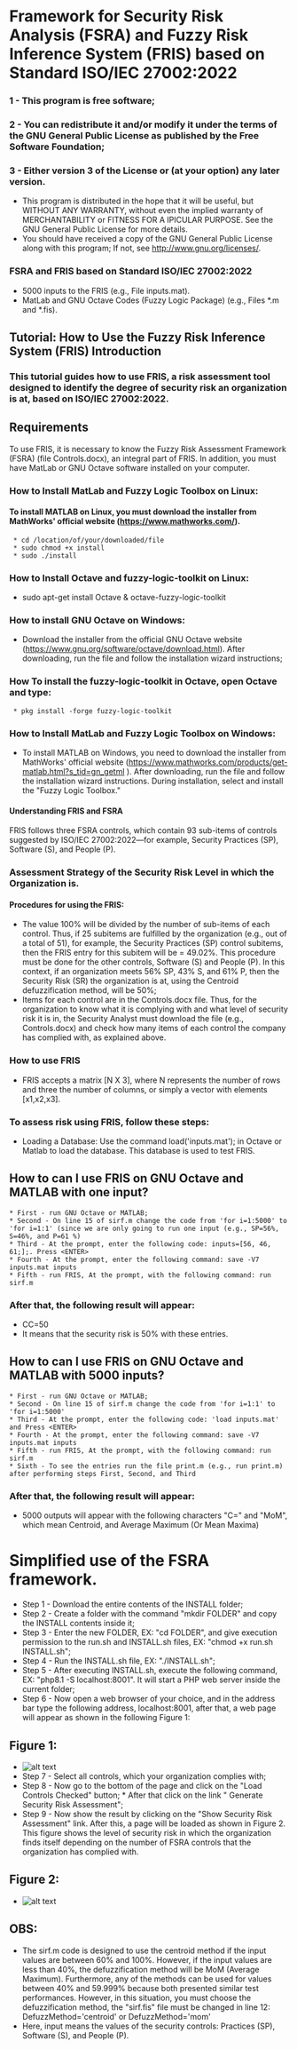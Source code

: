 # Framework for Security Risk Analysis (FSRA) and Fuzzy Risk Inference System (FRIS) based on Standard ISO/IEC 27002:2022
### 1 - This program is free software; 
### 2 - You can redistribute it and/or modify it under the terms of the GNU General Public License as published by the Free Software Foundation; 
### 3 - Either version 3 of the License or (at your option) any later version.                               
   * This program is distributed in the hope that it will be useful,  but WITHOUT ANY WARRANTY, without even the implied warranty of MERCHANTABILITY or FITNESS FOR A IPICULAR PURPOSE.  See the GNU General Public License for more details.                          
   * You should have received a copy of the GNU General Public License along with this program; If not, see <http://www.gnu.org/licenses/>.
### FSRA and FRIS based on Standard ISO/IEC 27002:2022
  * 5000 inputs to the FRIS (e.g., File inputs.mat).                                       
  * MatLab and GNU Octave Codes (Fuzzy Logic Package) (e.g., Files *.m and *.fis).  

## Tutorial: How to Use the Fuzzy Risk Inference System (FRIS) Introduction
### This tutorial guides how to use FRIS, a risk assessment tool designed to identify the degree of security risk an organization is at, based on ISO/IEC 27002:2022.

## Requirements
To use FRIS, it is necessary to know the Fuzzy Risk Assessment Framework (FSRA) (file Controls.docx), an integral part of FRIS. In addition, you must have MatLab or GNU Octave software installed on your computer.

### How to Install MatLab and Fuzzy Logic Toolbox on Linux: 
#### To install MATLAB on Linux, you must download the installer from MathWorks' official website (https://www.mathworks.com/).
     * cd /location/of/your/downloaded/file
     * sudo chmod +x install
     * sudo ./install

### How to Install Octave and fuzzy-logic-toolkit on Linux:
  * sudo apt-get install Octave & octave-fuzzy-logic-toolkit

### How to install GNU Octave on Windows: 
  * Download the installer from the official GNU Octave website (https://www.gnu.org/software/octave/download.html). After downloading, run the file and follow the installation wizard instructions;

### How To install the fuzzy-logic-toolkit in Octave, open Octave and type:
     * pkg install -forge fuzzy-logic-toolkit

### How to Install MatLab and Fuzzy Logic Toolbox on Windows: 
  *  To install MATLAB on Windows, you need to download the installer from MathWorks' official website (https://www.mathworks.com/products/get-matlab.html?s_tid=gn_getml ). After downloading, run the file and follow the installation wizard instructions. During installation, select and install the "Fuzzy Logic Toolbox."

#### Understanding FRIS and FSRA
FRIS follows three FSRA controls, which contain 93 sub-items of controls suggested by ISO/IEC 27002:2022—for example, Security Practices (SP), Software (S), and People (P).

### Assessment Strategy of the Security Risk Level in which the Organization is.
#### Procedures for using the FRIS:
  * The value 100% will be divided by the number of sub-items of each control. Thus, if 25 subitems are fulfilled by the organization (e.g., out of a total of 51), for example, the Security Practices (SP) control subitems, then the FRIS entry for this subitem will be = 49.02%. This procedure must be done for the other controls, Software (S) and People (P). In this context, if an organization meets 56% SP, 43% S, and 61% P, then the Security Risk (SR) the organization is at, using the Centroid defuzzification method, will be 50%;
  * Items for each control are in the Controls.docx file. Thus, for the organization to know what it is complying with and what level of security risk it is in, the Security Analyst must download the file (e.g., Controls.docx) and check how many items of each control the company has complied with, as explained above.

### How to use FRIS
  * FRIS accepts a matrix [N X 3], where N represents the number of rows and three the number of columns, or simply a vector with elements [x1,x2,x3].
### To assess risk using FRIS, follow these steps:
  * Loading a Database: Use the command load('inputs.mat'); in Octave or Matlab to load the database. This database is used to test FRIS.

## How to can I use FRIS on GNU Octave and MATLAB with one input?
    * First - run GNU Octave or MATLAB;
    * Second - On line 15 of sirf.m change the code from 'for i=1:5000' to 'for i=1:1' (since we are only going to run one input (e.g., SP=56%, S=46%, and P=61 %)
    * Third - At the prompt, enter the following code: inputs=[56, 46, 61;];. Press <ENTER>
    * Fourth - At the prompt, enter the following command: save -V7 inputs.mat inputs
    * Fifth - run FRIS, At the prompt, with the following command: run sirf.m

### After that, the following result will appear:
* CC=50
* It means that the security risk is 50% with these entries.

## How to can I use FRIS on GNU Octave and MATLAB with 5000 inputs?
    * First - run GNU Octave or MATLAB;
    * Second - On line 15 of sirf.m change the code from 'for i=1:1' to 'for i=1:5000' 
    * Third - At the prompt, enter the following code: 'load inputs.mat' and Press <ENTER>
    * Fourth - At the prompt, enter the following command: save -V7 inputs.mat inputs
    * Fifth - run FRIS, At the prompt, with the following command: run sirf.m
    * Sixth - To see the entries run the file print.m (e.g., run print.m) after performing steps First, Second, and Third
    
### After that, the following result will appear:
* 5000 outputs will appear with the following characters "C=" and "MoM", which mean Centroid, and Average Maximum (Or Mean Maxima)

# Simplified use of the FSRA framework.
* Step 1 - Download the entire contents of the INSTALL folder; 
* Step 2 - Create a folder with the command "mkdir FOLDER" and copy the INSTALL contents inside it; 
* Step 3 - Enter the new FOLDER, EX: "cd FOLDER", and give execution permission to the run.sh and INSTALL.sh files, EX: "chmod +x run.sh INSTALL.sh"; 
* Step 4 - Run the INSTALL.sh file, EX: "./INSTALL.sh"; 
* Step 5 - After executing INSTALL.sh, execute the following command, EX: "php8.1 -S localhost:8001". It will start a PHP web server inside the current folder; 
* Step 6 - Now open a web browser of your choice, and in the address bar type the following address, localhost:8001, after that, a web page will appear as shown in the following Figure 1:
## Figure 1:
* ![alt text](https://github.com/dioxfile/FSRA-FRIS/blob/master/FSRA1.png)
* Step 7 - Select all controls, which your organization complies with; 
* Step 8 - Now go to the bottom of the page and click on the "Load Controls Checked" button; * After that click on the link " Generate Security Risk Assessment"; 
* Step 9 - Now show the result by clicking on the "Show Security Risk Assessment" link. After this, a page will be loaded as shown in Figure 2. This figure shows the level of security risk in which the organization finds itself depending on the number of FSRA controls that the organization has complied with.
## Figure 2:
*  ![alt text](https://github.com/dioxfile/FSRA-FRIS/blob/master/FSRA2.png)

## OBS:
  * The sirf.m code is designed to use the centroid method if the input values are between 60% and 100%. However, if the input values are less than 40%, the defuzzification method will be MoM (Average Maximum). Furthermore, any of the methods can be used for values between 40% and 59.999% because both presented similar test performances. However, in this situation, you must choose the defuzzification method, the "sirf.fis" file must be changed in line 12: DefuzzMethod='centroid' or DefuzzMethod='mom'
  * Here, input means the values of the security controls: Practices (SP), Software (S), and People (P).

